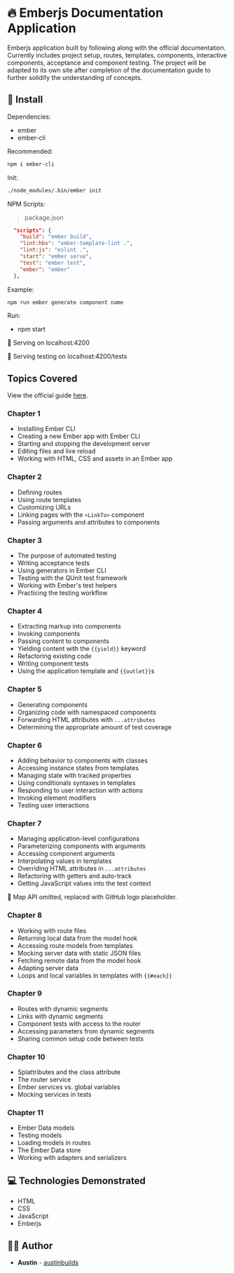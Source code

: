 # :fire: Emberjs Documentation Application

Emberjs application built by following along with the official documentation. Currently includes project setup, routes, templates, components, interactive components, acceptance and component testing. The project will be adapted to its own site after completion of the documentation guide to further solidify the understanding of concepts.

## :floppy_disk: Install

Dependencies:

- ember
- ember-cli

Recommended:

```sh
npm i ember-cli
```

Init:

```sh
./node_modules/.bin/ember init
```

NPM Scripts:

> package.json

```json
  "scripts": {
    "build": "ember build",
    "lint:hbs": "ember-template-lint .",
    "lint:js": "eslint .",
    "start": "ember serve",
    "test": "ember test",
    "ember": "ember"
  },
```

Example:

```sh
npm run ember generate component name
```

Run:

- npm start

:pushpin: Serving on localhost:4200

:pushpin: Serving testing on localhost:4200/tests

## Topics Covered

View the official guide [here](https://guides.emberjs.com/release/tutorial/part-1/).

### Chapter 1

- Installing Ember CLI
- Creating a new Ember app with Ember CLI
- Starting and stopping the development server
- Editing files and live reload
- Working with HTML, CSS and assets in an Ember app

### Chapter 2

- Defining routes
- Using route templates
- Customizing URLs
- Linking pages with the `<LinkTo>` component
- Passing arguments and attributes to components

### Chapter 3

- The purpose of automated testing
- Writing acceptance tests
- Using generators in Ember CLI
- Testing with the QUnit test framework
- Working with Ember's test helpers
- Practicing the testing workflow

### Chapter 4

- Extracting markup into components
- Invoking components
- Passing content to components
- Yielding content with the `{{yield}}` keyword
- Refactoring existing code
- Writing component tests
- Using the application template and `{{outlet}}`s

### Chapter 5

- Generating components
- Organizing code with namespaced components
- Forwarding HTML attributes with `...attributes`
- Determining the appropriate amount of test coverage

### Chapter 6

- Adding behavior to components with classes
- Accessing instance states from templates
- Managing state with tracked properties
- Using conditionals syntaxes in templates
- Responding to user interaction with actions
- Invoking element modifiers
- Testing user interactions

### Chapter 7

- Managing application-level configurations
- Parameterizing components with arguments
- Accessing component arguments
- Interpolating values in templates
- Overriding HTML attributes in `...attributes`
- Refactoring with getters and auto-track
- Getting JavaScript values into the test context

:pushpin: Map API omitted, replaced with GitHub logo placeholder.

### Chapter 8

- Working with route files
- Returning local data from the model hook
- Accessing route models from templates
- Mocking server data with static JSON files
- Fetching remote data from the model hook
- Adapting server data
- Loops and local variables in templates with `{{#each}}`

### Chapter 9

- Routes with dynamic segments
- Links with dynamic segments
- Component tests with access to the router
- Accessing parameters from dynamic segments
- Sharing common setup code between tests

### Chapter 10

- Splattributes and the class attribute
- The router service
- Ember services vs. global variables
- Mocking services in tests

### Chapter 11

- Ember Data models
- Testing models
- Loading models in routes
- The Ember Data store
- Working with adapters and serializers

## :computer: Technologies Demonstrated

- HTML
- CSS
- JavaScript
- Emberjs

## :man_technologist: Author

- **Austin** - [austinbuilds](https://github.com/austinbuilds)
